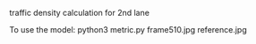 traffic density calculation for 2nd lane

To use the model: python3 metric.py frame510.jpg reference.jpg
